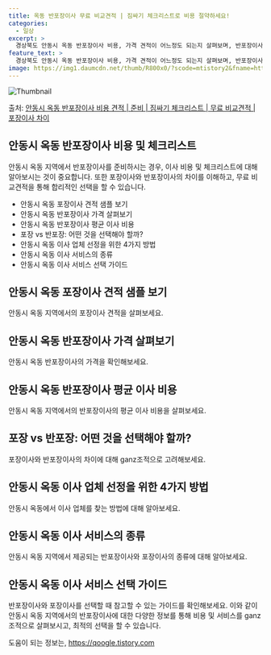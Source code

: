 ```yaml
---
title: 옥동 반포장이사 무료 비교견적 | 짐싸기 체크리스트로 비용 절약하세요!
categories:
  - 일상
excerpt: >
  경상북도 안동시 옥동 반포장이사 비용, 가격 견적이 어느정도 되는지 살펴보며, 반포장이사를 준비함에 있어 짐싸기 준비 체크리스트가 무엇인지 보겠습니다. 마지막으로 포장이사와 차이점을 통해 무료 비교견적으로 어떤 것이 더 합리적인 선택인지 공유 드립니다.안동시 옥동 포장이사 견적 샘플 보기 👈 클릭안동시 옥동 포장이사 가격 살펴보기 👈 클릭안동시 옥동 반포장이사 평균 이사 비용평수안동시 옥동 평균 이사 비용원룸 이사9평 이하 (1톤)30만원~투룸/쓰리룸 이사16평 ~ 20평 (2.5톤)80만원~쓰리룸 이사21평 (5톤) ~110만원~우리집 무료 이사견적 받기 👈 클릭포장 vs 반포장: 어떤 것을 선택해야 할까?이사 비용, 작업 범위, 업체의 실력 등을 ganz조적으로 고려하여 포장과 반포장 중 어떤 ..
feature_text: >
  경상북도 안동시 옥동 반포장이사 비용, 가격 견적이 어느정도 되는지 살펴보며, 반포장이사를 준비함에 있어 짐싸기 준비 체크리스트가 무엇인지 보겠습니다. 마지막으로 포장이사와 차이점을 통해 무료 비교견적으로 어떤 것이 더 합리적인 선택인지 공유 드립니다.안동시 옥동 포장이사 견적 샘플 보기 👈 클릭안동시 옥동 포장이사 가격 살펴보기 👈 클릭안동시 옥동 반포장이사 평균 이사 비용평수안동시 옥동 평균 이사 비용원룸 이사9평 이하 (1톤)30만원~투룸/쓰리룸 이사16평 ~ 20평 (2.5톤)80만원~쓰리룸 이사21평 (5톤) ~110만원~우리집 무료 이사견적 받기 👈 클릭포장 vs 반포장: 어떤 것을 선택해야 할까?이사 비용, 작업 범위, 업체의 실력 등을 ganz조적으로 고려하여 포장과 반포장 중 어떤 ..
image: https://img1.daumcdn.net/thumb/R800x0/?scode=mtistory2&fname=https%3A%2F%2Fblog.kakaocdn.net%2Fdn%2FcuENXf%2FbtsHcTkx2Gl%2FVdalxPBtTBKJukTvLznkF1%2Fimg.webp
---
```


![Thumbnail](https://img1.daumcdn.net/thumb/R800x0/?scode=mtistory2&fname=https%3A%2F%2Fblog.kakaocdn.net%2Fdn%2FcuENXf%2FbtsHcTkx2Gl%2FVdalxPBtTBKJukTvLznkF1%2Fimg.webp)

<p>출처: <a href="https://qoogle.tistory.com/9461" rel="dofollow">안동시 옥동 반포장이사 비용 견적 | 준비 | 짐싸기 체크리스트 | 무료 비교견적 | 포장이사 차이</a> </p>

## 안동시 옥동 반포장이사 비용 및 체크리스트



안동시 옥동 지역에서 반포장이사를 준비하시는 경우, 이사 비용 및 체크리스트에 대해 알아보시는 것이 중요합니다. 또한 포장이사와 반포장이사의
차이를 이해하고, 무료 비교견적을 통해 합리적인 선택을 할 수 있습니다.

  * 안동시 옥동 포장이사 견적 샘플 보기
  * 안동시 옥동 반포장이사 가격 살펴보기
  * 안동시 옥동 반포장이사 평균 이사 비용
  * 포장 vs 반포장: 어떤 것을 선택해야 할까?
  * 안동시 옥동 이사 업체 선정을 위한 4가지 방법
  * 안동시 옥동 이사 서비스의 종류
  * 안동시 옥동 이사 서비스 선택 가이드



## **안동시 옥동 포장이사 견적 샘플 보기**

안동시 옥동 지역에서의 포장이사 견적을 살펴보세요.

## **안동시 옥동 반포장이사 가격 살펴보기**

안동시 옥동 반포장이사의 가격을 확인해보세요.

## **안동시 옥동 반포장이사 평균 이사 비용**

안동시 옥동 지역에서의 반포장이사의 평균 이사 비용을 살펴보세요.

## **포장 vs 반포장: 어떤 것을 선택해야 할까?**

포장이사와 반포장이사의 차이에 대해 ganz조적으로 고려해보세요.

## **안동시 옥동 이사 업체 선정을 위한 4가지 방법**

안동시 옥동에서 이사 업체를 찾는 방법에 대해 알아보세요.

## **안동시 옥동 이사 서비스의 종류**

안동시 옥동 지역에서 제공되는 반포장이사와 포장이사의 종류에 대해 알아보세요.

## **안동시 옥동 이사 서비스 선택 가이드**

반포장이사와 포장이사를 선택할 때 참고할 수 있는 가이드를 확인해보세요. 이와 같이 안동시 옥동 지역에서의 반포장이사에 대한 다양한 정보를
통해 비용 및 서비스를 ganz조적으로 살펴보시고, 최적의 선택을 할 수 있습니다.

 

도움이 되는 정보는, <a href="https://qoogle.tistory.com" rel="dofollow">https://qoogle.tistory.com</a>


